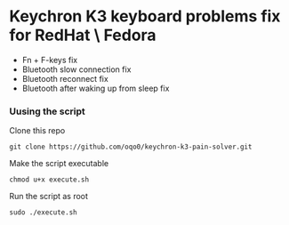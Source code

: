 # Keychron K3 keyboard problems fix for RedHat \ Fedora  
- Fn + F-keys fix
- Bluetooth slow connection fix
- Bluetooth reconnect fix
- Bluetooth after waking up from sleep fix

### Uusing the script
Clone this repo  
```
git clone https://github.com/oqo0/keychron-k3-pain-solver.git
```  
Make the script executable   
```
chmod u+x execute.sh
```  
Run the script as root  
```
sudo ./execute.sh
```  

